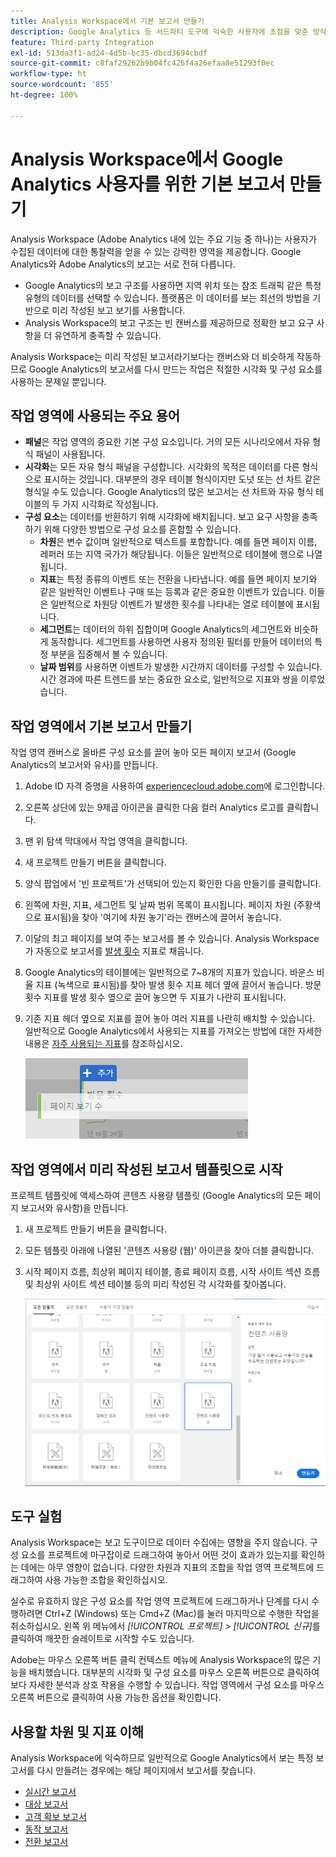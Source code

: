 ```yaml
---
title: Analysis Workspace에서 기본 보고서 만들기
description: Google Analytics 등 서드파티 도구에 익숙한 사용자에 초점을 맞춘 방식으로 Analysis Workspace에서 기본 보고서를 만드는 방법을 알아봅니다.
feature: Third-party Integration
exl-id: 513da3f1-ad24-4d5b-bc35-dbcd3694cbdf
source-git-commit: c8faf29262b9b04fc426f4a26efaa8e51293f0ec
workflow-type: ht
source-wordcount: '855'
ht-degree: 100%

---
```


# Analysis Workspace에서 Google Analytics 사용자를 위한 기본 보고서 만들기

Analysis Workspace (Adobe Analytics 내에 있는 주요 기능 중 하나)는 사용자가 수집된 데이터에 대한 통찰력을 얻을 수 있는 강력한 영역을 제공합니다. Google Analytics와 Adobe Analytics의 보고는 서로 전혀 다릅니다.

* Google Analytics의 보고 구조를 사용하면 지역 위치 또는 참조 트래픽 같은 특정 유형의 데이터를 선택할 수 있습니다. 플랫폼은 이 데이터를 보는 최선의 방법을 기반으로 미리 작성된 보고 보기를 사용합니다.
* Analysis Workspace의 보고 구조는 빈 캔버스를 제공하므로 정확한 보고 요구 사항을 더 유연하게 충족할 수 있습니다.

Analysis Workspace는 미리 작성된 보고서라기보다는 캔버스와 더 비슷하게 작동하므로 Google Analytics의 보고서를 다시 만드는 작업은 적절한 시각화 및 구성 요소를 사용하는 문제일 뿐입니다.

## 작업 영역에 사용되는 주요 용어

* **패널**&#x200B;은 작업 영역의 중요한 기본 구성 요소입니다. 거의 모든 시나리오에서 자유 형식 패널이 사용됩니다.
* **시각화**&#x200B;는 모든 자유 형식 패널을 구성합니다. 시각화의 목적은 데이터를 다른 형식으로 표시하는 것입니다. 대부분의 경우 테이블 형식이지만 도넛 또는 선 차트 같은 형식일 수도 있습니다. Google Analytics의 많은 보고서는 선 차트와 자유 형식 테이블의 두 가지 시각화로 작성됩니다.
* **구성 요소**&#x200B;는 데이터를 반환하기 위해 시각화에 배치됩니다. 보고 요구 사항을 충족하기 위해 다양한 방법으로 구성 요소를 혼합할 수 있습니다.
   * **차원**&#x200B;은 변수 값이며 일반적으로 텍스트를 포함합니다. 예를 들면 페이지 이름, 레퍼러 또는 지역 국가가 해당됩니다. 이들은 일반적으로 테이블에 행으로 나열됩니다.
   * **지표**&#x200B;는 특정 종류의 이벤트 또는 전환을 나타냅니다. 예를 들면 페이지 보기와 같은 일반적인 이벤트나 구매 또는 등록과 같은 중요한 이벤트가 있습니다. 이들은 일반적으로 차원당 이벤트가 발생한 횟수를 나타내는 열로 테이블에 표시됩니다.
   * **세그먼트**&#x200B;는 데이터의 하위 집합이며 Google Analytics의 세그먼트와 비슷하게 동작합니다. 세그먼트를 사용하면 사용자 정의된 필터를 만들어 데이터의 특정 부분을 집중해서 볼 수 있습니다.
   * **날짜 범위**&#x200B;를 사용하면 이벤트가 발생한 시간까지 데이터를 구성할 수 있습니다. 시간 경과에 따른 트렌드를 보는 중요한 요소로, 일반적으로 지표와 쌍을 이루었습니다.

## 작업 영역에서 기본 보고서 만들기

작업 영역 캔버스로 올바른 구성 요소를 끌어 놓아 모든 페이지 보고서 (Google Analytics의 보고서와 유사)를 만듭니다.

1. Adobe ID 자격 증명을 사용하여 [experiencecloud.adobe.com](https://experiencecloud.adobe.com)에 로그인합니다.
1. 오른쪽 상단에 있는 9제곱 아이콘을 클릭한 다음 컬러 Analytics 로고를 클릭합니다.
1. 맨 위 탐색 막대에서 작업 영역을 클릭합니다.
1. 새 프로젝트 만들기 버튼을 클릭합니다.
1. 양식 팝업에서 &#39;빈 프로젝트&#39;가 선택되어 있는지 확인한 다음 만들기를 클릭합니다.
1. 왼쪽에 차원, 지표, 세그먼트 및 날짜 범위 목록이 표시됩니다. 페이지 차원 (주황색으로 표시됨)을 찾아 &#39;여기에 차원 놓기&#39;라는 캔버스에 끌어서 놓습니다.
1. 이달의 최고 페이지를 보여 주는 보고서를 볼 수 있습니다. Analysis Workspace가 자동으로 보고서를 [발생 횟수](/help/components/metrics/occurrences.md) 지표로 채웁니다.
1. Google Analytics의 테이블에는 일반적으로 7~8개의 지표가 있습니다. 바운스 비율 지표 (녹색으로 표시됨)를 찾아 발생 횟수 지표 헤더 옆에 끌어서 놓습니다. 방문 횟수 지표를 발생 횟수 옆으로 끌어 놓으면 두 지표가 나란히 표시됩니다.
1. 기존 지표 헤더 옆으로 지표를 끌어 놓아 여러 지표를 나란히 배치할 수 있습니다. 일반적으로 Google Analytics에서 사용되는 지표를 가져오는 방법에 대한 자세한 내용은 [자주 사용되는 지표](common-metrics.md)를 참조하십시오.

   ![새 지표](/help/technotes/ga-to-aa/assets/new_metric.png)

## 작업 영역에서 미리 작성된 보고서 템플릿으로 시작

프로젝트 템플릿에 액세스하여 콘텐츠 사용량 템플릿 (Google Analytics의 모든 페이지 보고서와 유사함)을 만듭니다.

1. 새 프로젝트 만들기 버튼을 클릭합니다.
1. 모든 템플릿 아래에 나열된 &#39;콘텐츠 사용량 (웹)&#39; 아이콘을 찾아 더블 클릭합니다.
1. 시작 페이지 흐름, 최상위 페이지 테이블, 종료 페이지 흐름, 시작 사이트 섹션 흐름 및 최상위 사이트 섹션 테이블 등의 미리 작성된 각 시각화를 찾아봅니다.

   ![템플릿 선택](/help/technotes/ga-to-aa/assets/content_consumption_template.png)

## 도구 실험

Analysis Workspace는 보고 도구이므로 데이터 수집에는 영향을 주지 않습니다. 구성 요소를 프로젝트에 마구잡이로 드래그하여 놓아서 어떤 것이 효과가 있는지를 확인하는 데에는 아무 영향이 없습니다. 다양한 차원과 지표의 조합을 작업 영역 프로젝트에 드래그하여 사용 가능한 조합을 확인하십시오.

실수로 유효하지 않은 구성 요소를 작업 영역 프로젝트에 드래그하거나 단계를 다시 수행하려면 Ctrl+Z (Windows) 또는 Cmd+Z (Mac)를 눌러 마지막으로 수행한 작업을 취소하십시오. 왼쪽 위 메뉴에서 *[!UICONTROL 프로젝트] > [!UICONTROL 신규]*&#x200B;를 클릭하여 깨끗한 슬레이트로 시작할 수도 있습니다.

Adobe는 마우스 오른쪽 버튼 클릭 컨텍스트 메뉴에 Analysis Workspace의 많은 기능을 배치했습니다. 대부분의 시각화 및 구성 요소를 마우스 오른쪽 버튼으로 클릭하여 보다 자세한 분석과 상호 작용을 수행할 수 있습니다. 작업 영역에서 구성 요소를 마우스 오른쪽 버튼으로 클릭하여 사용 가능한 옵션을 확인합니다.

## 사용할 차원 및 지표 이해

Analysis Workspace에 익숙하므로 일반적으로 Google Analytics에서 보는 특정 보고서를 다시 만들려는 경우에는 해당 페이지에서 보고서를 찾습니다.

* [실시간 보고서](realtime-reports.md)
* [대상 보고서](audience-reports.md)
* [고객 확보 보고서](acquisition-reports.md)
* [동작 보고서](behavior-reports.md)
* [전환 보고서](conversions-reports.md)
